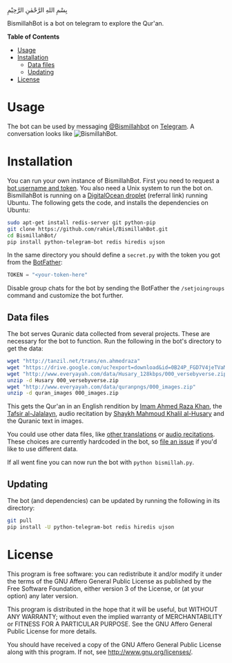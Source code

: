 بِسْمِ اللهِ الرَّحْمٰنِ الرَّحِيْمِ

BismillahBot is a bot on telegram to explore the Qur'an.

<!-- markdown-toc start - Don't edit this section. Run M-x markdown-toc-generate-toc again -->
**Table of Contents**

- [Usage](#usage)
- [Installation](#installation)
    - [Data files](#data-files)
    - [Updating](#updating)
- [License](#license)

<!-- markdown-toc end -->

# Usage

The bot can be used by messaging
[@Bismillahbot](https://telegram.me/BismillahBot) on
[Telegram](https://telegram.org/). A conversation looks like
![BismillahBot](https://i.imgur.com/kITXcHz.png "Sample conversation").

# Installation

You can run your own instance of BismillahBot. First you need to request a
[bot username and token](https://core.telegram.org/bots#3-how-do-i-create-a-bot).
You also need a Unix system to run the bot on. BismillahBot is running on a
[DigitalOcean droplet](https://www.digitalocean.com/?refcode=8b7b76e3230d)
(referral link) running Ubuntu. The following gets the code, and installs the
dependencies on Ubuntu:

```bash
sudo apt-get install redis-server git python-pip
git clone https://github.com/rahiel/BismillahBot.git
cd BismillahBot/
pip install python-telegram-bot redis hiredis ujson
```

In the same directory you should define a `secret.py` with the token you got
from the [BotFather](https://telegram.me/botfather):

```python
TOKEN = "<your-token-here"
```

Disable group chats for the bot by sending the BotFather the `/setjoingroups`
command and customize the bot further.

## Data files

The bot serves Quranic data collected from several projects. These are necessary
for the bot to function. Run the following in the bot's directory to get the
data:

```bash
wget "http://tanzil.net/trans/en.ahmedraza"
wget "https://drive.google.com/uc?export=download&id=0B24P_FGD7V4jeTVaMXpaUFNiMlk" -O "Al_Jalalain_Eng.txt"
wget "http://www.everyayah.com/data/Husary_128kbps/000_versebyverse.zip"
unzip -d Husary 000_versebyverse.zip
wget "http://www.everyayah.com/data/quranpngs/000_images.zip"
unzip -d quran_images 000_images.zip
```

This gets the Qur'an in an English rendition by
[Imam Ahmed Raza Khan](https://en.wikipedia.org/wiki/Ahmed_Raza_Khan_Barelvi),
the [Tafsir al-Jalalayn](http://www.altafsir.com/Al-Jalalayn.asp), audio
recitation by
[Shaykh Mahmoud Khalil al-Husary](https://en.wikipedia.org/wiki/Mahmoud_Khalil_Al-Hussary)
and the Quranic text in images.

You could use other data files, like
[other translations](http://tanzil.net/trans/) or
[audio recitations](http://www.everyayah.com/data/status.php). These choices are
currently hardcoded in the bot, so
[file an issue](https://github.com/rahiel/BismillahBot/issues/new) if you'd like
to use different data.

If all went fine you can now run the bot with `python bismillah.py`.

## Updating

The bot (and dependencies) can be updated by running the following in its
directory:

```bash
git pull
pip install -U python-telegram-bot redis hiredis ujson
```

# License

This program is free software: you can redistribute it and/or modify it under
the terms of the GNU Affero General Public License as published by the Free
Software Foundation, either version 3 of the License, or (at your option) any
later version.

This program is distributed in the hope that it will be useful, but WITHOUT ANY
WARRANTY; without even the implied warranty of MERCHANTABILITY or FITNESS FOR A
PARTICULAR PURPOSE. See the GNU Affero General Public License for more details.

You should have received a copy of the GNU Affero General Public License along
with this program. If not, see <http://www.gnu.org/licenses/>.
